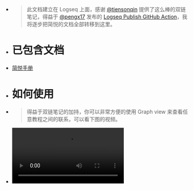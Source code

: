 - > 此文档建立在 Logseq 上面，感谢 [@tiensonqin](https://twitter.com/tiensonqin) 提供了这么棒的双链笔记，得益于 [@pengx17](https://twitter.com/pengx17) 发布的 [Logseq Publish GitHub Action](https://pengx17.github.io/knowledge-garden/#/page/logseq%20publish%20github%20action)，我将逐步把简悦的文档全部转移到这里。
- # 已包含文档
- [简悦手册](https://www.yuque.com/kenshin/simpread)
- # 如何使用
- > 得益于双链笔记的加持，你可以非常方便的使用 Graph view 来查看任意教程之间的联系，可以看下图的视频。
- ![](https://cdn.jsdelivr.net/gh/23784148/upload-images@main/simpered/kb/2022-01-27_16-16-46.mp4)